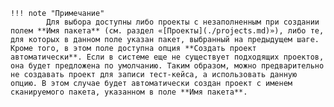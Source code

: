     !!! note "Примечание"
            Для выбора доступны либо проекты с незаполненным при создании полем **Имя пакета** (см. раздел «[Проекты](./projects.md)»), либо те, для которых в данном поле указан пакет, выбранный на предыдущем шаге. Кроме того, в этом поле доступна опция **Создать проект автоматически**. Если в системе еще не существует подходящих проектов, она будет предложена по умолчанию. Таким образом, можно предварительно не создавать проект для записи тест-кейса, а использовать данную опцию. В этом случае будет автоматически создан проект с именем сканируемого пакета, указанном в поле **Имя пакета**.